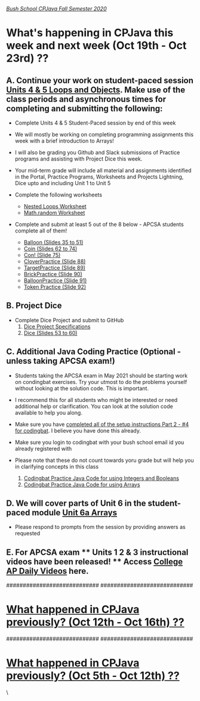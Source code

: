 [_Bush School CPJava Fall Semester 2020_](https://chandrunarayan.github.io/cpjava/)

# What's happening in CPJava this week and next week (Oct 19th - Oct 23rd) ??

## A. Continue your work on student-paced session [Units 4 & 5 Loops and Objects](https://app.peardeck.com/student/tieohailx). Make use of the class periods and asynchronous times for completing and submitting the following:
* Complete Units 4 & 5 Student-Paced session by end of this week
* We will mostly be working on completing programming assignments this week with a brief introduction to Arrays!
* I will also be grading you Github and Slack submissions of Practice programs and assisting with Project Dice this week. 
* Your mid-term grade will include all material and assignments identified in the Portal, Practice Programs, Worksheets and Projects Lightning, Dice upto and including Unit 1 to Unit 5

* Complete the following worksheets

    * [Nested Loops Worksheet](https://classroom.google.com/c/MTI2MDgzMTM2MDgw/a/MTgyOTYzNDgwMDM0/details)
    * [Math.random Worksheet](https://drive.google.com/file/d/0Bz2ZkT6qWPYTSU84X3FSOGYwdFU/view?usp=sharing)

* Complete and submit at least 5 out of the 8 below - APCSA students complete all of them!
    * [Balloon (Slides 35 to 51)](https://docs.google.com/presentation/d/1HC_K5tqfny5QYTdENnDpsQO-nGAAWua_YOQRc18V2IU/edit#slide=id.g9a1e7ee1cb_8_5)
    * [Coin (Slides 62 to 74)](https://docs.google.com/presentation/d/1HC_K5tqfny5QYTdENnDpsQO-nGAAWua_YOQRc18V2IU/edit#slide=id.p247)
    * [Con! (Slide 75)](https://docs.google.com/presentation/d/1HC_K5tqfny5QYTdENnDpsQO-nGAAWua_YOQRc18V2IU/edit#slide=id.g9e087dd4d3_0_102)
    * [CloverPractice (Slide 88)](https://docs.google.com/presentation/d/1HC_K5tqfny5QYTdENnDpsQO-nGAAWua_YOQRc18V2IU/edit#slide=id.g64ba4468d6_0_19)
    * [TargetPractice (Slide 89)](https://docs.google.com/presentation/d/1HC_K5tqfny5QYTdENnDpsQO-nGAAWua_YOQRc18V2IU/edit#slide=id.g64d967bf47_2_0)
    * [BrickPractice (Slide 90)](https://docs.google.com/presentation/d/1HC_K5tqfny5QYTdENnDpsQO-nGAAWua_YOQRc18V2IU/edit#slide=id.p291)
    * [BalloonPractice (Slide 91)](https://docs.google.com/presentation/d/1HC_K5tqfny5QYTdENnDpsQO-nGAAWua_YOQRc18V2IU/edit#slide=id.g9cc763746f_0_6)
    * [Token Practice (Slide 92)](https://docs.google.com/presentation/d/1HC_K5tqfny5QYTdENnDpsQO-nGAAWua_YOQRc18V2IU/edit#slide=id.g9cc763746f_0_13)

## B. Project Dice
* Complete Dice Project and submit to GitHub 
    1. [Dice Project Specifications](https://classroom.google.com/c/MTI2MDgzMTM2MDgw/a/MTg5NzEzNTY3OTQz/details)
    1. [Dice (Slides 53 to 60)](https://docs.google.com/presentation/d/1HC_K5tqfny5QYTdENnDpsQO-nGAAWua_YOQRc18V2IU/edit#slide=id.g9cc763746f_0_21)

## C. Additional Java Coding Practice (Optional - unless taking APCSA exam!)
* Students taking the APCSA exam in May 2021 should be starting work on condingbat exercises.  Try your utmost to do the problems yourself without looking at the solution code.  This is important.
* I recommend this for all students who might be interested or need additional help or clarification. You can look at the solution code available to help you along.
* Make sure you have [completed all of the setup instructions Part 2 - #4 for codingbat](https://classroom.google.com/c/MTI2MDgzMTM2MDgw/a/MTI3MDIzMTA3OTY4/details). I believe you have done this already. 
* Make sure you login to codingbat with your bush school email id you already registered with
* Please note that these do not count towards yoru grade but will help you in clarifying concepts in this class

    1. [Codingbat Practice Java Code for using Integers and Booleans](https://classroom.google.com/c/MTI2MDgzMTM2MDgw/a/MTk3NzI4NzgwMjYx/details)
    1. [Codingbat Practice Java Code for using Arrays](https://classroom.google.com/c/MTI2MDgzMTM2MDgw/a/MTk3NzI4NzgwNDYz/details)

## D. We will cover parts of Unit 6 in the student-paced module [Unit 6a Arrays](https://docs.google.com/presentation/d/16rYe06ohSndVfIjs3WSlVSaD_h0CjnMLGbMfvEbcggI/edit#slide=id.p1)

* Please respond to prompts from the session by providing answers as requested

## E. For APCSA exam ** Units 1 2 & 3 instructional videos have been released! ** Access [College AP Daily Videos](https://apcentral.collegeboard.org/learning-development/ap-classroom/ap-daily) here. 


############################
############################

# [What happened in CPJava previously? (Oct 12th - Oct 16th) ??](weekofoct12)

############################
############################

# [What happened in CPJava previously? (Oct 5th - Oct 12th) ??](weekofoct5)

\